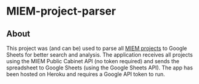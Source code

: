 # MIEM-project-parser

## About

This project was (and can be) used to parse all [MIEM projects](https://cabinet.miem.hse.ru/#/projects/all) to Google Sheets for better search and analysis.  The application receives all projects using the MIEM Public Cabinet API (no token required) and sends the spreadsheet to Google Sheets (using the Google Sheets API). The app has been hosted on Heroku and requires a Google API token to run.
